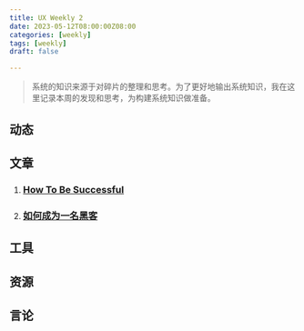 ```yaml
---
title: UX Weekly 2
date: 2023-05-12T08:00:00Z08:00
categories: [weekly]
tags: [weekly]
draft: false

---
```


> 系统的知识来源于对碎片的整理和思考。为了更好地输出系统知识，我在这里记录本周的发现和思考，为构建系统知识做准备。

## 动态

## 文章

1. ### [How To Be Successful](https://blog.samaltman.com/how-to-be-successful)

2. ### [如何成为一名黑客](https://translations.readthedocs.io/en/latest/hacker_howto.html#id61)

## 工具

## 资源

## 言论
